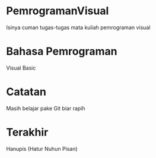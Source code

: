 # PemrogramanVisual
Isinya cuman tugas-tugas mata kuliah pemrograman visual

# Bahasa Pemrograman
Visual Basic

# Catatan
Masih belajar pake Git biar rapih

# Terakhir
Hanupis (Hatur Nuhun Pisan)